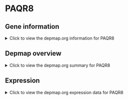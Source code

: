 <h1>PAQR8</h1>

<h2>Gene information</h2>
<details>
  <summary>Click to view the depmap.org information for PAQR8</summary>
  <p><a href="https://depmap.org/portal/gene/PAQR8?tab=about" target="_BLANK">Open page in a new tab...</a></p>
  <iframe src="https://depmap.org/portal/gene/PAQR8?tab=about" style="border:none;width:100%;height:800px"></iframe>
</details>

<h2>Depmap overview</h2>
<details>
  <summary>Click to view the depmap.org summary for PAQR8</summary>
  <p><a href="https://depmap.org/portal/gene/PAQR8?tab=overview" target="_BLANK">Open page in a new tab...</a></p>
  <iframe src="https://depmap.org/portal/gene/PAQR8?tab=overview" style="border:none;width:100%;height:800px"></iframe>
</details>

<h2>Expression</h2>
<details>
  <summary>Click to view the depmap.org expression data for PAQR8</summary>
  <p><a href="https://depmap.org/portal/gene/PAQR8?tab=characterization" target="_BLANK">Open page in a new tab...</a></p>
  <iframe src="https://depmap.org/portal/gene/PAQR8?tab=characterization" style="border:none;width:100%;height:800px"></iframe>
</details>


<!--
<h2>Reactome Pathway diagram</h2>
<details>
  <summary>Click to view the Reactome pathway for PAQR8</summary>
  <p><a href="PURL" target="_BLANK">Open page in a new tab...</a></p>
  PNAME
</details>
-->


